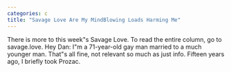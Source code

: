 ```yaml
---
categories: c
title: "Savage Love Are My MindBlowing Loads Harming Me"
---
```


      
      

      
        
   There is more to this week"s Savage Love. To read the entire column, go to savage.love. Hey Dan: I"m a 71-year-old gay man married to a much younger man. That"s all fine, not relevant so much as just info. Fifteen years ago, I briefly took Prozac.
    